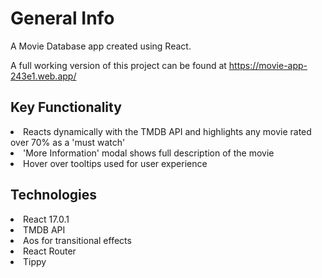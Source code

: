 # General Info

A Movie Database app created using React.

A full working version of this project can be found at https://movie-app-243e1.web.app/

## Key Functionality

<li> Reacts dynamically with the TMDB API and highlights any movie rated over 70% as a 'must watch'
<li> 'More Information' modal shows full description of the movie
<li> Hover over tooltips used for user experience  
  

## Technologies

<li> React 17.0.1
<li> TMDB API
<li> Aos for transitional effects  
<li> React Router
<li> Tippy

